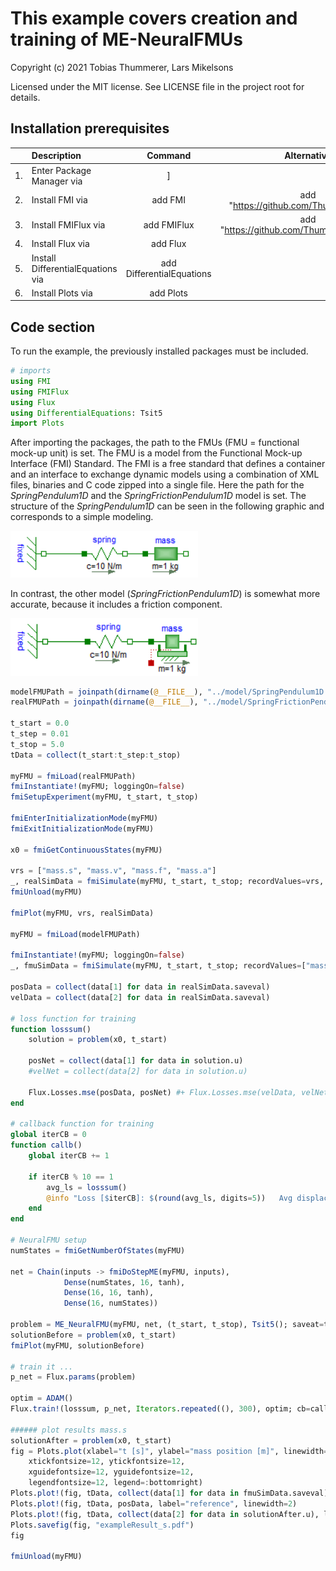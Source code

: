 # This example covers creation and training of ME-NeuralFMUs

Copyright (c) 2021 Tobias Thummerer, Lars Mikelsons

Licensed under the MIT license. See LICENSE file in the project root for details.

## Installation prerequisites

|    | Description                       | Command     |  Alternative  |   
|:--- |:---                               |:---:        |:---:|
|1.  | Enter Package Manager via         |     ]       |     |
|2.  | Install FMI via                   |   add FMI   | add "https://github.com/ThummeTo/FMI.jl"   |
|3.  | Install FMIFlux via               | add FMIFlux | add "https://github.com/ThummeTo/FMIFlux.jl" |
|4.  | Install Flux via                  |  add Flux   |     |
|5.  | Install DifferentialEquations via | add DifferentialEquations |  |
|6.  | Install Plots via                 | add Plots   |     |

## Code section

To run the example, the previously installed packages must be included. 


```julia
# imports
using FMI
using FMIFlux
using Flux
using DifferentialEquations: Tsit5
import Plots
```

After importing the packages, the path to the FMUs (FMU = functional mock-up unit) is set. The FMU is a model from the Functional Mock-up Interface (FMI) Standard. The FMI is a free standard that defines a container and an interface to exchange dynamic models using a combination of XML files, binaries and C code zipped into a single file. Here the path for the *SpringPendulum1D* and the *SpringFrictionPendulum1D* model is set. The structure of the *SpringPendulum1D* can be seen in the following graphic and corresponds to a simple modeling.

<img src="./pics/SpringPendulum1D.png" alt="" width="300"/>


In contrast, the other model (*SpringFrictionPendulum1D*) is somewhat more accurate, because it includes a friction component. 

<img src="./pics/SpringFrictionPendulum1D.png" alt="" width="300"/>


```julia
modelFMUPath = joinpath(dirname(@__FILE__), "../model/SpringPendulum1D.fmu")
realFMUPath = joinpath(dirname(@__FILE__), "../model/SpringFrictionPendulum1D.fmu")

t_start = 0.0
t_step = 0.01
t_stop = 5.0
tData = collect(t_start:t_step:t_stop)

myFMU = fmiLoad(realFMUPath)
fmiInstantiate!(myFMU; loggingOn=false)
fmiSetupExperiment(myFMU, t_start, t_stop)

fmiEnterInitializationMode(myFMU)
fmiExitInitializationMode(myFMU)

x0 = fmiGetContinuousStates(myFMU)

vrs = ["mass.s", "mass.v", "mass.f", "mass.a"]
_, realSimData = fmiSimulate(myFMU, t_start, t_stop; recordValues=vrs, saveat=tData, setup=false, reset=false)
fmiUnload(myFMU)

fmiPlot(myFMU, vrs, realSimData)

myFMU = fmiLoad(modelFMUPath)

fmiInstantiate!(myFMU; loggingOn=false)
_, fmuSimData = fmiSimulate(myFMU, t_start, t_stop; recordValues=["mass.s", "mass.v", "mass.a"], saveat=tData)

posData = collect(data[1] for data in realSimData.saveval)
velData = collect(data[2] for data in realSimData.saveval)

# loss function for training
function losssum()
    solution = problem(x0, t_start)

    posNet = collect(data[1] for data in solution.u)
    #velNet = collect(data[2] for data in solution.u)

    Flux.Losses.mse(posData, posNet) #+ Flux.Losses.mse(velData, velNet)
end

# callback function for training
global iterCB = 0
function callb()
    global iterCB += 1

    if iterCB % 10 == 1
        avg_ls = losssum()
        @info "Loss [$iterCB]: $(round(avg_ls, digits=5))   Avg displacement in data: $(round(sqrt(avg_ls), digits=5))"
    end
end

# NeuralFMU setup
numStates = fmiGetNumberOfStates(myFMU)

net = Chain(inputs -> fmiDoStepME(myFMU, inputs),
            Dense(numStates, 16, tanh),
            Dense(16, 16, tanh),
            Dense(16, numStates))

problem = ME_NeuralFMU(myFMU, net, (t_start, t_stop), Tsit5(); saveat=tData)
solutionBefore = problem(x0, t_start)
fmiPlot(myFMU, solutionBefore)

# train it ...
p_net = Flux.params(problem)

optim = ADAM()
Flux.train!(losssum, p_net, Iterators.repeated((), 300), optim; cb=callb) # Feel free to increase training steps or epochs for better results

###### plot results mass.s
solutionAfter = problem(x0, t_start)
fig = Plots.plot(xlabel="t [s]", ylabel="mass position [m]", linewidth=2,
    xtickfontsize=12, ytickfontsize=12,
    xguidefontsize=12, yguidefontsize=12,
    legendfontsize=12, legend=:bottomright)
Plots.plot!(fig, tData, collect(data[1] for data in fmuSimData.saveval), label="FMU", linewidth=2)
Plots.plot!(fig, tData, posData, label="reference", linewidth=2)
Plots.plot!(fig, tData, collect(data[2] for data in solutionAfter.u), label="NeuralFMU", linewidth=2)
Plots.savefig(fig, "exampleResult_s.pdf")
fig 

fmiUnload(myFMU)

```
